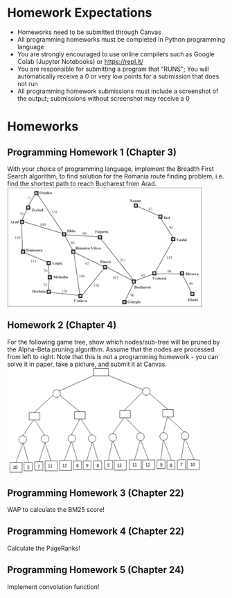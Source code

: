 # Homework Expectations  
* Homeworks need to be submitted through Canvas
* All programming homeworks must be completed in Python programming language
* You are strongly encouraged to use online compilers such as Google Colab (Jupyter Notebooks) or https://repl.it/
* You are responsible for submitting a program that "RUNS"; You will automatically receive a 0 or very low points for a submission that does not run
* All programming homework submissions must include a screenshot of the output; submissions without screenshot may receive a 0

# Homeworks  
## Programming Homework 1 (Chapter 3)  
With your choice of programming language, implement the Breadth First Search algorithm, to find solution for the Romania route finding problem, i.e. find the shortest path to reach Bucharest from Arad.  
<img src="map-romania.png" align="middle" width="450"/> 

## Homework 2 (Chapter 4)
For the following game tree, show which nodes/sub-tree will be pruned by the Alpha-Beta pruning algorithm. Assume that the nodes are processed from left to right. Note that this is not a programming homework - you can solve it in paper, take a picture, and submit it at Canvas.  
<img src="alpha-beta.png" align="middle" width="450"/>

## Programming Homework 3 (Chapter 22) 
WAP to calculate the BM25 score!

## Programming Homework 4 (Chapter 22) 
Calculate the PageRanks!

## Programming Homework 5 (Chapter 24)  
Implement convolution function!

